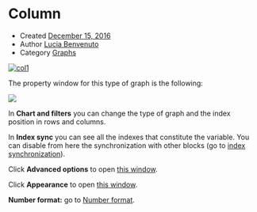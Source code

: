 
# Column

-   Created  [December 15, 2016](http://www.cubeplat.com:8081/wiki/knowledge-base/column-2/)
-   Author  [Lucia Benvenuto](http://www.cubeplat.com:8081/wiki/en/author/lbenvenuto/ "Lucia Benvenuto")
-   Category  [Graphs](http://www.cubeplat.com:8081/wiki/en/article-categories/graphs/)

[![col1](http://www.cubeplat.com:8081/wiki/wp-content/uploads/2016/04/col1.png)](http://www.cubeplat.com:8081/wiki/wp-content/uploads/2016/04/col1.png)

The property window for this type of graph is the following:

[![](http://www.cubeplat.com:8081/wiki/wp-content/uploads/2016/07/col2.png)](http://www.cubeplat.com:8081/wiki/wp-content/uploads/2016/07/col2.png)

In **Chart and filters**  you can change the type of graph and the index position in rows and columns.

In **Index sync** you can see all the indexes that constitute the variable. You can disable from here the synchronization with other blocks (go to [index synchronization](http://www.cubeplat.com:8081/wiki/en/knowledge-base/index-and-drilldown-drillup-synchronixation/)).

Click **Advanced options**  to open  [this window](http://www.cubeplat.com:8081/wiki/en/knowledge-base/properties-window/#Advanced_Options).

Click  **Appearance**  to open  [this window](http://www.cubeplat.com:8081/wiki/en/knowledge-base/properties-window/#Appearance).

**Number format:** go to [Number format](http://www.cubeplat.com:8081/wiki/en/knowledge-base/number-format-2/).
<!--stackedit_data:
eyJoaXN0b3J5IjpbNDczMTY2NzI0XX0=
-->